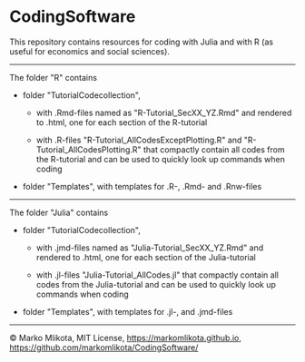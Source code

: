 # CodingSoftware

This repository contains resources for coding with Julia and with R (as useful for economics and social sciences).


-------------------------------------------------------------

The folder "R" contains

* folder "TutorialCodecollection", 

    + with .Rmd-files named as "R-Tutorial_SecXX_YZ.Rmd" and rendered to .html, one for each section of the R-tutorial

    + with .R-files "R-Tutorial_AllCodesExceptPlotting.R" and "R-Tutorial_AllCodesPlotting.R" that compactly contain all codes from the R-tutorial and can be used to quickly look up commands when coding

* folder "Templates", with templates for .R-, .Rmd- and .Rnw-files


-------------------------------------------------------------

The folder "Julia" contains

* folder "TutorialCodecollection", 

    + with .jmd-files named as "Julia-Tutorial_SecXX_YZ.Rmd" and rendered to .html, one for each section of the Julia-tutorial

    + with .jl-files "Julia-Tutorial_AllCodes.jl" that compactly contain all codes from the Julia-tutorial and can be used to quickly look up commands when coding

* folder "Templates", with templates for .jl-, and .jmd-files


-------------------------------------------------------------

© Marko Mlikota, MIT License, 
https://markomlikota.github.io, 
https://github.com/markomlikota/CodingSoftware/